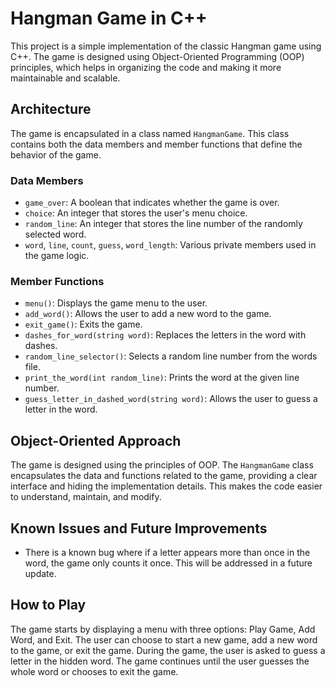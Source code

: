# Hangman Game in C++

This project is a simple implementation of the classic Hangman game using C++. The game is designed using Object-Oriented Programming (OOP) principles, which helps in organizing the code and making it more maintainable and scalable.

## Architecture

The game is encapsulated in a class named `HangmanGame`. This class contains both the data members and member functions that define the behavior of the game.

### Data Members

- `game_over`: A boolean that indicates whether the game is over.
- `choice`: An integer that stores the user's menu choice.
- `random_line`: An integer that stores the line number of the randomly selected word.
- `word`, `line`, `count`, `guess`, `word_length`: Various private members used in the game logic.

### Member Functions

- `menu()`: Displays the game menu to the user.
- `add_word()`: Allows the user to add a new word to the game.
- `exit_game()`: Exits the game.
- `dashes_for_word(string word)`: Replaces the letters in the word with dashes.
- `random_line_selector()`: Selects a random line number from the words file.
- `print_the_word(int random_line)`: Prints the word at the given line number.
- `guess_letter_in_dashed_word(string word)`: Allows the user to guess a letter in the word.

## Object-Oriented Approach

The game is designed using the principles of OOP. The `HangmanGame` class encapsulates the data and functions related to the game, providing a clear interface and hiding the implementation details. This makes the code easier to understand, maintain, and modify.

## Known Issues and Future Improvements

- There is a known bug where if a letter appears more than once in the word, the game only counts it once. This will be addressed in a future update.

## How to Play

The game starts by displaying a menu with three options: Play Game, Add Word, and Exit. The user can choose to start a new game, add a new word to the game, or exit the game. During the game, the user is asked to guess a letter in the hidden word. The game continues until the user guesses the whole word or chooses to exit the game.